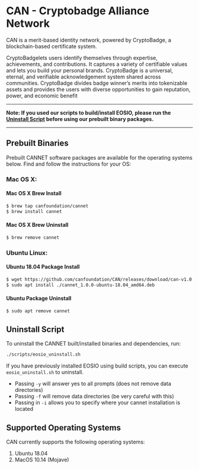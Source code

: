 
# CAN - Cryptobadge Alliance Network

CAN is a merit-based identity network, powered by CryptoBadge, a blockchain-based certificate system.

CryptoBadgelets users identify themselves through expertise, achievements, and contributions. It captures a variety of certifiable values and lets you build your personal brands. CryptoBadge is a universal, eternal, and verifiable acknowledgement system shared across communities. CryptoBadge divides badge winner’s merits into tokenizable assets and provides the users with diverse opportunities to gain reputation, power, and economic benefit

---

**Note: If you used our scripts to build/install EOSIO, please run the [Uninstall Script](#uninstall-script) before using our prebuilt binary packages.**

---

## Prebuilt Binaries

Prebuilt CANNET software packages are available for the operating systems below. Find and follow the instructions for your OS:

### Mac OS X:

#### Mac OS X Brew Install
```sh
$ brew tap canfoundation/cannet
$ brew install cannet
```
#### Mac OS X Brew Uninstall
```sh
$ brew remove cannet
```

### Ubuntu Linux:

#### Ubuntu 18.04 Package Install
```sh
$ wget https://github.com/canfoundation/CAN/releases/download/can-v1.0.0/cannet_1.0.0-ubuntu-18.04_amd64.deb
$ sudo apt install ./cannet_1.0.0-ubuntu-18.04_amd64.deb
```
#### Ubuntu Package Uninstall
```sh
$ sudo apt remove cannet
```

## Uninstall Script
To uninstall the CANNET built/installed binaries and dependencies, run:
```sh
./scripts/eosio_uninstall.sh
```

If you have previously installed EOSIO using build scripts, you can execute `eosio_uninstall.sh` to uninstall.
- Passing `-y` will answer yes to all prompts (does not remove data directories)
- Passing `-f` will remove data directories (be very careful with this)
- Passing in `-i` allows you to specify where your cannet installation is located

## Supported Operating Systems
CAN currently supports the following operating systems:  

1. Ubuntu 18.04
2. MacOS 10.14 (Mojave)
